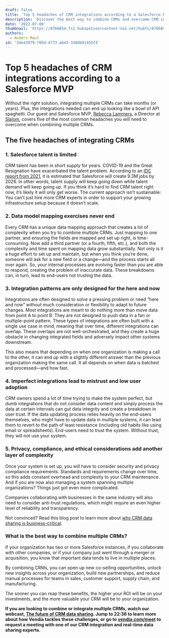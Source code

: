 ```yaml
---
draft: false
title: 'Top 5 headaches of CRM integrations according to a Salesforce MVP'
description: 'Discover the best way to combine CRMs and overcome CRM integration painpoints with insights from Salesforce MVP, Rebecca Lammers'
date: '2022-07-08'
thumbnail: 'https://8766854.fs1.hubspotusercontent-na1.net/hubfs/8766854/Blog%20post%20images/5%20headaches%20of%20CRM%20integrations%20_%20July%2008%202022.png'
authors:
  - Anders Maul
id: '3de43979-705d-4773-a643-338db91955f4'
---
```


# Top 5 headaches of CRM integrations according to a Salesforce MVP

Without the right solution, integrating multiple CRMs can take months (or years). Plus, the integrations needed can end up looking like a bowl of API spaghetti. Our guest and Salesforce MVP, [Rebecca Lammers](https://www.linkedin.com/in/rebecca-lammers/), a Director at [Slalom](https://www.slalom.com/), covers five of the most common headaches you will need to overcome when combining multiple CRMs.



## The five headaches of integrating CRMs 




### **1. Salesforce talent is limited**

CRM talent has been in short supply for years. COVID-19 and the Great Resignation have exacerbated the talent problem. According to an [IDC report from 2021](https://investor.salesforce.com/press-releases/press-release-details/2021/New-Study-Finds-Salesforce-Economy-Will-Create-9.3-Million-Jobs-and-1.6-Trillion-in-New-Business-Revenues-by-2026/default.aspx#:~:text=SAN%20FRANCISCO%2C%20Sept.,business%20revenues%20worldwide%20by%202026.), it is estimated that Salesforce will create 9.3M jobs by 2026. In other words, talent supply will keep going down while talent demand will keep going up. If you think it’s hard to find CRM talent right now, it’s likely it will only get worse. The current approach isn’t sustainable: You can’t just hire more CRM experts in order to support your growing infrastructure setup because it doesn’t scale.





### **2. Data model mapping exercises never end**

Every CRM has a unique data mapping approach that creates a lot of complexity when you try to combine multiple CRMs. Just mapping to one partner, and ensuring the fields are mapped and set up right, is time-consuming. Now add a third partner (or a fourth, fifth, etc.), and both the complexity and time spent on mapping data grow substantially. Not only is it a huge effort to set up and maintain, but when you think you’re done, someone will ask for a new field or a change—and the process starts all over again. So, your internal processes are evolving faster than you are able to respond, creating the problem of inaccurate data. These breakdowns can, in turn, lead to end-users not trusting the data.





### **3. Integration patterns are only designed for the here and now**

Integrations are often designed to solve a pressing problem or need “here and now” without much consideration or flexibility to adapt to future changes. Most integrations are meant to do nothing more than move data from point A to point B. They are not designed to push data in a fan or multiple-point pattern. These types of integrations are often built with a single use case in mind, meaning that over time, different integrations can overlap. These overlaps are not well-orchestrated, and they create a huge obstacle in changing integrated fields and adversely impact other systems downstream. 

This also means that depending on when one organization is making a call to the other, it can end up with a slightly different answer than the previous organization making the same call. It all depends on when data is batched and processed—and how fast.





### **4. Imperfect integrations lead to mistrust and low user adoption**

CRM owners spend a lot of time trying to make the system perfect, but dumb integrations that do not consider data content and simply process the data at certain intervals can gut data integrity and create a breakdown in user trust. If the data updating process relies heavily on the end-users themselves, who might have to update data in multiple systems, it can lead them to revert to the path of least resistance (including old habits like using email or spreadsheets). End-users need to trust the system. Without trust, they will not use your system.





### **5. Privacy, compliance, and ethical considerations add another layer of complexity**  

Once your system is set up, you will have to consider security and privacy compliance requirements. Standards and requirements change over time, so this adds constant overhead and complexity to your CRM maintenance. And if you are now also managing a system spanning multiple organizations? Things just got even more complicated. 

Companies collaborating with businesses in the same industry will also need to consider anti-trust regulations, which might require an even higher level of reliability and transparency.

Not convinced? Read this blog post to learn more about [why CRM data sharing is business-critical](https://www.vendia.com/blog/crm-data-sharing-for-business).




### What is the best way to combine multiple CRMs?

If your organization has two or more Salesforce instances, if you collaborate with other companies, or if your company just went through a merger or acquisition, you know that important data tends to live in multiple places. 

By combining CRMs, you can open up new co-selling opportunities, unlock new insights across your organization, build new partnerships, and reduce manual processes for teams in sales, customer support, supply chain, and manufacturing. 

The sooner you can reap these benefits, the higher your ROI will be on your investments, and the more valuable your CRM will be to your organization. 

**If you are looking to combine or integrate multiple CRMs, watch our webcast, [The future of CRM data sharing](https://fast.wistia.com/embed/channel/d1mxqbj9xw). Jump to 22:36 to learn more about how Vendia tackles these challenges, or go to [vendia.com/meet](https://vendia.com/meet?utm_source=content&utm_medium=blog&utm_campaign=crm-integration-painpoints&utm_content=cta-meet) to request a meeting with one of our CRM integration and real-time data sharing experts.**
